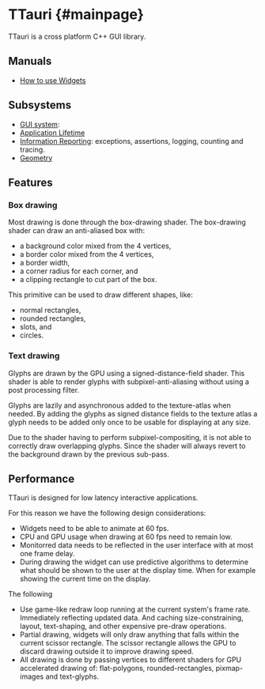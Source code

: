 TTauri {#mainpage}
==================

TTauri is a cross platform C++ GUI library.

Manuals
-------
 - [How to use Widgets](how_to_use_widgets.md)


Subsystems
----------
 - [GUI system](gui_system.md): 
 - [Application Lifetime](application_lifetime.md)
 - [Information Reporting](information_reporting.md): exceptions, assertions,
   logging, counting and tracing.
 - [Geometry](geometry.md)

Features
--------

### Box drawing

Most drawing is done through the box-drawing shader.
The box-drawing shader can draw an anti-aliased box with:

 - a background color mixed from the 4 vertices,
 - a border color mixed from the 4 vertices,
 - a border width,
 - a corner radius for each corner, and
 - a clipping rectangle to cut part of the box.

This primitive can be used to draw different shapes, like:

 - normal rectangles,
 - rounded rectangles,
 - slots, and
 - circles.

### Text drawing

Glyphs are drawn by the GPU using a signed-distance-field shader.
This shader is able to render glyphs with subpixel-anti-aliasing
without using a post processing filter.

Glyphs are lazily and asynchronous added to the texture-atlas
when needed. By adding the glyphs as signed distance fields to
the texture atlas a glyph needs to be added only once to be usable
for displaying at any size.

Due to the shader having to perform subpixel-compositing,
it is not able to correctly draw overlapping glyphs. Since
the shader will always revert to the background drawn by the
previous sub-pass.

Performance
-----------

TTauri is designed for low latency interactive applications.

For this reason we have the following design considerations:

 - Widgets need to be able to animate at 60 fps.
 - CPU and GPU usage when drawing at 60 fps need to remain low.
 - Monitorred data needs to be reflected in the user interface
   with at most one frame delay.
 - During drawing the widget can use predictive algorithms to
   determine what should be shown to the user at the display time.
   When for example showing the current time on the display.

The following

 - Use game-like redraw loop running at the current system's
   frame rate. Immediately reflecting updated data. And caching
   size-constraining, layout, text-shaping, and other expensive
   pre-draw operations.
 - Partial drawing, widgets will only draw anything that falls
   within the current scissor rectangle. The scissor rectangle
   allows the GPU to discard drawing outside it to improve
   drawing speed.
 - All drawing is done by passing vertices to different
   shaders for GPU accelerated drawing of: flat-polygons,
   rounded-rectangles, pixmap-images and text-glyphs.

